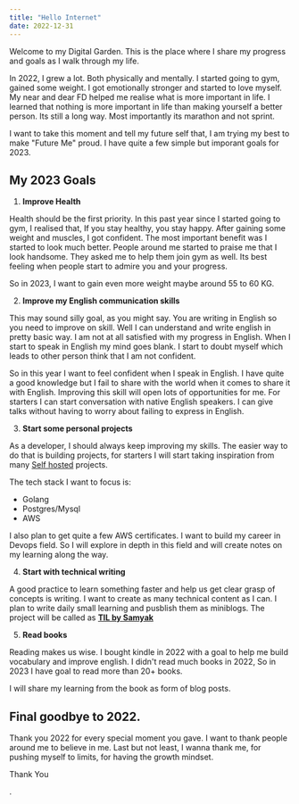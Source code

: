 ```yaml
---
title: "Hello Internet"
date: 2022-12-31
---
```


Welcome to my Digital Garden. This is the place where I share my progress and goals as I
walk through my life. 

In 2022, I grew a lot. Both physically and mentally. I started going to gym, gained some weight. 
I got emotionally stronger and started to love myself. My near and dear FD helped me realise 
what is more important in life. I learned that nothing is more important in life than making 
yourself a better person. Its still a long way. Most importantly its marathon and not sprint.

I want to take this moment and tell my future self that, I am trying my best to make "Future Me" 
proud. I have quite a few simple but imporant goals for 2023.

## My 2023 Goals

1. **Improve Health**

Health should be the first priority. In this past year since I started going to gym, I realised 
that, If you stay healthy, you stay happy. After gaining some weight and muscles, I got 
confident. The most important benefit was I started to look much better. People around me 
started to praise me that I look handsome. They asked me to help them join gym as well. Its best 
feeling when people start to admire you and your progress.

So in 2023, I want to gain even more weight maybe around 55 to 60 KG.

2. **Improve my English communication skills**

This may sound silly goal, as you might say. You are writing in English so you need to improve 
on skill. Well I can understand and write english in pretty basic way. I am not at all satisfied 
with my progress in English. When I start to speak in English my mind goes blank. I start to 
doubt myself which leads to other person think that I am not confident.

So in this year I want to feel confident when I speak in English. I have quite a good knowledge 
but I fail to share with the world when it comes to share it with English. Improving this skill 
will open lots of opportunities for me. For starters I can start conversation with native 
English speakers. I can give talks without having to worry about failing to express in English.

3. **Start some personal projects**

As a developer, I should always keep improving my skills. The easier way to do that is building 
projects, for starters I will start taking inspiration from many [Self hosted](https://github.com/awesome-selfhosted/awesome-selfhosted)
projects.

The tech stack I want to focus is:

* Golang
* Postgres/Mysql
* AWS
 
I also plan to get quite a few AWS certificates. I want to build my career in Devops field. So I 
will explore in depth in this field and will create notes on my learning along the way.

4. **Start with technical writing**

A good practice to learn something faster and help us get clear grasp of concepts is writing. I 
want to create as many technical content as I can. I plan to write daily small learning and 
pusblish them as miniblogs. The project will be called as [**TIL by Samyak**](https://til.samyakb.com)  

5. **Read books**

Reading makes us wise. I bought kindle in 2022 with a goal to help me build vocabulary and 
improve english. I didn't read much books in 2022, So in 2023 I have goal to read more than 20+ 
books.

I will share my learning from the book as form of blog posts.


## Final goodbye to 2022.

Thank you 2022 for every special moment you gave. I want to thank people around me to believe in me.
Last but not least, I wanna thank me, for pushing myself to limits, for having the growth mindset.

Thank You

.
